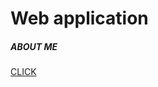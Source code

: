 # Web application

<div class="card text-center" style="width: 18rem;">
  <div class="card-body">
    <h5 class="card-title">ABOUT ME</h5>
    <a href="#" class="btn btn-primary">CLICK</a>
  </div>
</div>

